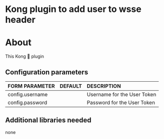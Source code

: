 # Kong plugin to add user to wsse header


# About

This Kong 🦍 plugin

## Configuration parameters

|FORM PARAMETER|DEFAULT|DESCRIPTION|
|:----|:------|:------|
|config.username||Username for the User Token |
|config.password||Password for the User Token |

## Additional libraries needed
none

